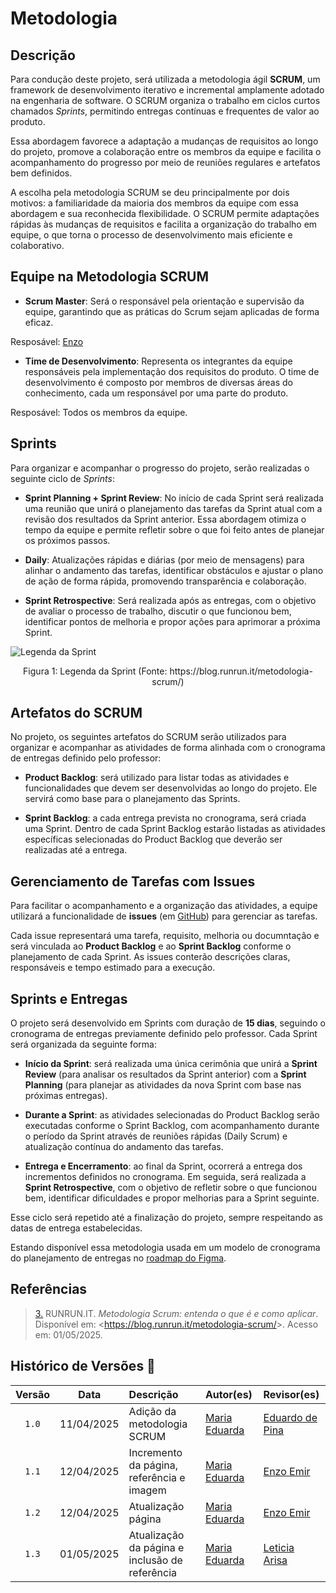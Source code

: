 # Metodologia

## Descrição

Para condução deste projeto, será utilizada a metodologia ágil **SCRUM**, um framework de desenvolvimento iterativo e incremental amplamente adotado na engenharia de software. O SCRUM organiza o trabalho em ciclos curtos chamados *Sprints*, permitindo entregas contínuas e frequentes de valor ao produto. 

Essa abordagem favorece a adaptação a mudanças de requisitos ao longo do projeto, promove a colaboração entre os membros da equipe e facilita o acompanhamento do progresso por meio de reuniões regulares e artefatos bem definidos.

A escolha pela metodologia SCRUM se deu principalmente por dois motivos: a familiaridade da maioria dos membros da equipe com essa abordagem e sua reconhecida flexibilidade. O SCRUM permite adaptações rápidas às mudanças de requisitos e facilita a organização do trabalho em equipe, o que torna o processo de desenvolvimento mais eficiente e colaborativo.

## Equipe na Metodologia SCRUM

- **Scrum Master**: Será o responsável pela orientação e supervisão da equipe, garantindo que as práticas do Scrum sejam aplicadas de forma eficaz.

Resposável: [Enzo](https://github.com/EnzoEmir)


- **Time de Desenvolvimento**: Representa os integrantes da equipe responsáveis pela implementação dos requisitos do produto. O time de desenvolvimento é composto por membros de diversas áreas do conhecimento, cada um responsável por uma parte do produto.

Resposável: Todos os membros da equipe.

## Sprints

Para organizar e acompanhar o progresso do projeto, serão realizadas o seguinte ciclo de *Sprints*:

- **Sprint Planning + Sprint Review**: No início de cada Sprint será realizada uma reunião que unirá o planejamento das tarefas da Sprint atual com a revisão dos resultados da Sprint anterior. Essa abordagem otimiza o tempo da equipe e permite refletir sobre o que foi feito antes de planejar os próximos passos.

- **Daily**: Atualizações rápidas e diárias (por meio de mensagens) para alinhar o andamento das tarefas, identificar obstáculos e ajustar o plano de ação de forma rápida, promovendo transparência e colaboração.

- **Sprint Retrospective**: Será realizada após as entregas, com o objetivo de avaliar o processo de trabalho, discutir o que funcionou bem, identificar pontos de melhoria e propor ações para aprimorar a próxima Sprint.

![Legenda da Sprint](https://blog.runrun.it/wp-content/uploads/2022/08/infografico_metodologia_scrum.png.webp)
<div style="text-align: center;">
    Figura 1: Legenda da Sprint (Fonte: https://blog.runrun.it/metodologia-scrum/)
</div>


## Artefatos do SCRUM

No projeto, os seguintes artefatos do SCRUM serão utilizados para organizar e acompanhar as atividades de forma alinhada com o cronograma de entregas definido pelo professor:

- **Product Backlog**: será utilizado para listar todas as atividades e funcionalidades que devem ser desenvolvidas ao longo do projeto. Ele servirá como base para o planejamento das Sprints.

- **Sprint Backlog**: a cada entrega prevista no cronograma, será criada uma Sprint. Dentro de cada Sprint Backlog estarão listadas as atividades específicas selecionadas do Product Backlog que deverão ser realizadas até a entrega.

## Gerenciamento de Tarefas com Issues

Para facilitar o acompanhamento e a organização das atividades, a equipe utilizará a funcionalidade de **issues** (em [GitHub](https://github.com/Requisitos-de-Software/2025.1-e-Titulo/issues)) para gerenciar as tarefas.

Cada issue representará uma tarefa, requisito, melhoria ou documntação e será vinculada ao **Product Backlog** e ao **Sprint Backlog** conforme o planejamento de cada Sprint. As issues conterão descrições claras, responsáveis e tempo estimado para a execução.

## Sprints e Entregas

O projeto será desenvolvido em Sprints com duração de **15 dias**, seguindo o cronograma de entregas previamente definido pelo professor. Cada Sprint será organizada da seguinte forma:

- **Início da Sprint**: será realizada uma única cerimônia que unirá a **Sprint Review** (para analisar os resultados da Sprint anterior) com a **Sprint Planning** (para planejar as atividades da nova Sprint com base nas próximas entregas).

- **Durante a Sprint**: as atividades selecionadas do Product Backlog serão executadas conforme o Sprint Backlog, com acompanhamento durante o período da Sprint através de reuniões rápidas (Daily Scrum) e atualização contínua do andamento das tarefas.

- **Entrega e Encerramento**: ao final da Sprint, ocorrerá a entrega dos incrementos definidos no cronograma. Em seguida, será realizada a **Sprint Retrospective**, com o objetivo de refletir sobre o que funcionou bem, identificar dificuldades e propor melhorias para a Sprint seguinte.

Esse ciclo será repetido até a finalização do projeto, sempre respeitando as datas de entrega estabelecidas.

Estando disponível essa metodologia usada em um modelo de cronograma do planejamento de entregas no [roadmap do Figma](https://www.figma.com/board/xSSxSQVfdcaUxAc1tFFIGa/MAPEAMENTO-REQUISITOS--Grupo-07-?node-id=0-1&p=f&t=N8YBHnmxADRwqMQq-0).



## Referências

> <a id="SCRUM2" href="#TEC2">3.</a> RUNRUN.IT. *Metodologia Scrum: entenda o que é e como aplicar*. Disponível em: <<https://blog.runrun.it/metodologia-scrum/>>. Acesso em: 01/05/2025.



## Histórico de Versões 📅

| Versão | Data       | Descrição                                   | Autor(es)                                                  | Revisor(es)                                               |
| :----: | :--------: | :------------------------------------------ | :---------------------------------------------------------- | :--------------------------------------------------------- |
| `1.0`  | 11/04/2025 | Adição da metodologia SCRUM                 | [Maria Eduarda](https://github.com/dudaa28)                | [Eduardo de Pina](https://github.com/eduardodpms)         |
| `1.1`  | 12/04/2025 | Incremento da página, referência e imagem   | [Maria Eduarda](https://github.com/dudaa28)                | [Enzo Emir](https://github.com/EnzoEmir)                  |
| `1.2`  | 12/04/2025 | Atualização página                          | [Maria Eduarda](https://github.com/dudaa28)                | [Enzo Emir](https://github.com/EnzoEmir)                  |
| `1.3`  | 01/05/2025 | Atualização da página e inclusão de referência | [Maria Eduarda](https://github.com/dudaa28)                | [Leticia Arisa](https://github.com/Leticia-Arisa-K-Higa)                  |







